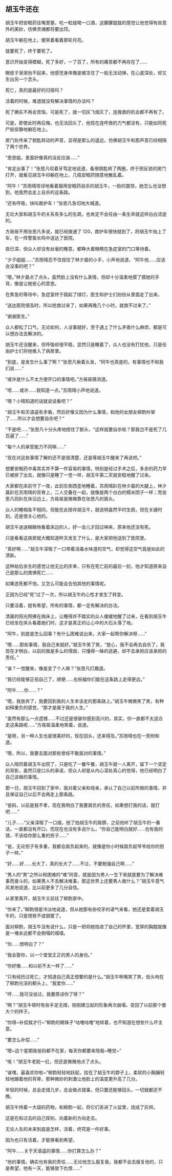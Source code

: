 ## 胡玉牛还在

胡玉牛把安眠药往嘴里塞，吃一粒就喝一口酒，这朦朦胧胧的感觉让他觉得有些意外的美妙，仿佛灵魂都将要出窍。

胡玉牛躺在地上，傻笑着看着那轮月亮。

就要死了，终于要死了。

意识开始变得模糊，死了多好，一了百了，所有的痛苦都不再存在了……

眼皮子渐渐抬不起来，他感觉身体像是被冻住了一般无法动弹，在心底深处，却又生出另一个念头。

死亡，真的是最好的归宿吗？

活着的时候，难道就没有解决事情的办法吗？

死了确实不再会苦恼，可是死了，就一切灰飞烟灭了，连挽救的机会都不再有了。

可是，即使此时再后悔，也无法回头了，他现在连呼救的力气都没有，只能如同死尸般安静地躺在地上。

房门处传来了钥匙转动的声音，显得是那么的遥远，仿佛胡玉牛和那声音已经相隔了两个世界。

“思思姐，里面好像真的没反应诶……”

“肯定出事了！”张思凡咬着牙笃定地说道，备用钥匙转了两圈，终于把反锁的房门打开，就看见胡玉牛仰躺在地上，几瓶安眠药随意地散乱着。

“阿牛！”苏雨晴惊讶地看着服用安眠药自杀的胡玉牛，一脸的震惊，她怎么也没想到，他竟然会走上自杀的这条路。

“还有呼吸，快叫救护车！”张思凡急切地大喊道。

无论大家和胡玉牛的关系有多么的生疏，也肯定不会任由一条生命就这样白白流逝的。

方莜莜不用张思凡多说，就已经拨通了 120，救护车很快就到了，将胡玉牛抬上了车，在一阵警笛长鸣中送达了医院。

夜已深，但众人却没有丝毫的睡意，都睁大着眼睛在急症室的门口等待着。

“夕子姐姐……”苏雨晴忍不住捏住了林夕晨的小手，小声地说道，“阿牛他……应该会没事的吧？”

“嗯。”林夕晨点了点头，虽然脸上没有什么表情，但却十分温柔地摸了摸她的手背，像是让她安心的意思。

在焦急的等待中，急症室终于跳起了绿灯，医生和护士们纷纷从里面走了出来。

“送达医院很及时，所以抢救过来了，如果再晚几个小时，就救不过来了。”

“谢谢医生。”

众人都松了口气，无论如何，人没事就好，至于遇上了什么矛盾什么麻烦，都是可以想办法去解决的。

胡玉牛还没醒来，但呼吸却很平稳，显然只是睡着了，众人也没有打扰他，只是任由护士们将他推入了病房里。

“到底，是发生什么事了啊？”张思凡揪着头发，“阿牛也真是的，有事情也不和我们说……”

“或许是什么不太方便开口的事情吧。”方莜莜猜测道。

“唔……或许……我知道一点。”苏雨晴小声地说道。

“嗯？小晴知道的话就说说看吧？”

“胡玉牛和天语遥有矛盾，然后好像又因为什么事情，和他的女朋友柳韵吵架了……所以才会想要自杀吧？”

“不是吧……”张思凡十分头疼地捂住了额头，“这样就要自杀啦？那我岂不是死了几百遍了……”

“每个人的承受能力不同嘛……”

“现在对这些事情了解的还不是很清楚，还是等胡玉牛醒来了再说吧。”

想要安眠药中毒其实并不算一件容易的事情，特别是经过手术之后，多余的药力早已被排了出去，就像只是睡了一觉一样，胡玉牛第二天就安稳地醒了过来。

大家都在床前守了一夜，此刻东倒西歪地睡着，苏雨晴趴在林夕晨的大腿上，林夕晨趴在苏雨晴的背脊上，二人交叠在一起，就像是两个白白的糯米团子一样；而张思凡则趴在床沿边上，方莜莜是微微靠在张思凡的肩头。

众人的睡相各不相同，但能在此陪伴胡玉牛，就说明虽然平时生疏，但在关键时刻，还是很关心他的。

胡玉牛迷迷糊糊地看着床边的人，好一会儿才回过神来，原来他还没有死。

只是看看这病房就大概知道昨天发生了什么，是大家把他送到了医院里。

“真好啊……”胡玉牛深吸了一口带着消毒水味道的空气，却觉得这空气竟是如此的清新。

这种劫后余生的感觉让他无比的庆幸，只有在死亡前的最后一刻，他才知道原来自己是那么的畏惧死亡……

如果连死都不怕，又怎么可能会去怕其他的事情呢。

正因为已经“死”过了一次，所以胡玉牛的心性才发生了转变。

只要活着，就有希望，所有的事情，都一定有解决的办法。

清晨的阳光照拂在病床上，让睡得并不踏实的众人缓缓地醒了过来，在看到胡玉牛已经坐在床头看着她们时，这才是真正的让心中的大石头落了地。

“阿牛，到底是怎么回事？有什么困难说出来，大家一起帮你解决呀……”

“嗯……那些事情，我自己来就好。”胡玉牛笑了笑，“放心，我不会再去自杀了，我现在才明白，以前的我是多么的懦弱，只懂得一昧的逃避，却不去承担应该承担的责任。”

“诶？一觉醒来，像是变了个人嘛？”张思凡打趣道。

“我已经能够正视自己了，顺便……也祝福你们能在这条路上走得更远。”

“阿牛……你……？”

“嗯，我放弃了，我要回到我的人生本该走的那条路上。”胡玉牛微微笑了笑，有种如释重负的感觉，“那才是属于我的人生。”

“虽然有那么一点遗憾……不过还是很替你感到高兴的，其实，你一直都不太适合走这条路呢……”方莜莜温柔地笑着，说道。

“是呀，另一种人生也是很美好的，现在回头，还来得及。”苏雨晴也在一旁附和道。

“嗯，所以，我要去面对那些曾经不敢面对的事情。”

众人陪同着胡玉牛出院了，只是吃了一餐午餐，胡玉牛就一人离开，留下一个坚定的背影，虽然只是口头的承诺，但众人却是从内心深处真心的觉得，他已经明白了自己该做的事情。

那一日，胡玉牛回到了家中，面对着父亲和母亲，承认了自己以前所做的事情，并且保证自己以后不会再走上那条路。

“爸妈，以前是我不孝，现在我明白了我要肩负的责任，如果想打我的话，就打吧……”

“儿子……”父亲深吸了一口烟，拍了拍胡玉牛的肩膀，之前他听了胡玉牛的一番话，一直都没有开口，而现在也没有多说什么，“你自己能明白就好……也有我的错，不该给你那么重的担子……”

“爸，无论担子有多重，我都会肩负起来的，就像是你小时候肩负起爷爷给你的担子一样。”

“好……好……长大了，真的长大了……不过，不要勉强自己啊……”

“男人的“男”之所以和困难的“难”同音，就是因为男人一生下来就是要为了解决难事而奋斗的，如果男人不去解决难事，那这世界上还要男人做什么？”胡玉牛意气风发地说道，比以前更多了几分自信。

从家里离开，胡玉牛又前往了柳韵家中。

“你来了。”柳韵很是冷淡地说道，但从她那有些咬牙的语气来看，她还是爱着胡玉牛的，只是恨铁不成钢罢了。

面对柳韵，胡玉牛没有说什么，只是一把将她抱进了自己的怀里，宽厚的胸膛就像是一堵永远都不会倒塌的城墙。

“你……想明白了？”

“我会娶你，以一个堂堂正正的男人的身份。”

“你好像……和以前不太一样了……”

“只有经历过死亡，才知道自己真正想要的是什么。”胡玉牛咧嘴笑了笑，低头吻在了柳韵光洁的额头上，“我爱你……”

“哼……我可没说过，我要原谅你了呀？”

“啊？”胡玉牛顿时有些手足无措，刚刚建立起的形象再次崩塌，变回了以前那个傻大个的样子。

“你得~补偿我才行~”柳韵的眼珠子“咕噜咕噜”地转着，也不知道在想些什么坏主意。

“要怎么补偿……”

“嗯~这个星期我爸妈都不在家，每天你都要来陪我~睡觉~”

“咳！”胡玉牛老脸一红，但还是微微地点了点头。

“诶嘿，最喜欢你啦~”柳韵轻轻地跃起，挂在了胡玉牛的脖子上，柔软的小胸脯轻轻地蹭着他的背脊，那种微妙的刺激让他脸上的温度更升高了几分。

年轻的时候，总会走错几步，总会做点错事，但只要还能够回头，一切就都还不晚。

胡玉牛拎着一大袋的药物，和柳韵一起，将它们丢进了火盆里，烧成了灰烬。

这是在和过去的自己挥别，向着新的方向走去。

无论人生的未来到底是怎样，活着，终究是一件好事。

因为也只有活着，才能够看到希望。

“阿牛……关于天语遥的事情……你打算怎么办？”

“他的事情，确实也有我的责任……无论他怎么报复我，我都不会去报复他的，只是希望，他有一天，能够放下仇恨……”
